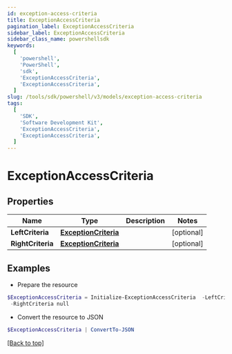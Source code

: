 ```yaml
---
id: exception-access-criteria
title: ExceptionAccessCriteria
pagination_label: ExceptionAccessCriteria
sidebar_label: ExceptionAccessCriteria
sidebar_class_name: powershellsdk
keywords:
  [
    'powershell',
    'PowerShell',
    'sdk',
    'ExceptionAccessCriteria',
    'ExceptionAccessCriteria',
  ]
slug: /tools/sdk/powershell/v3/models/exception-access-criteria
tags:
  [
    'SDK',
    'Software Development Kit',
    'ExceptionAccessCriteria',
    'ExceptionAccessCriteria',
  ]
---
```


# ExceptionAccessCriteria

## Properties

| Name | Type | Description | Notes |
| --- | --- | --- | --- |
| **LeftCriteria** | [**ExceptionCriteria**](exception-criteria) |  | [optional] |
| **RightCriteria** | [**ExceptionCriteria**](exception-criteria) |  | [optional] |

## Examples

- Prepare the resource

```powershell
$ExceptionAccessCriteria = Initialize-ExceptionAccessCriteria  -LeftCriteria null `
 -RightCriteria null
```

- Convert the resource to JSON

```powershell
$ExceptionAccessCriteria | ConvertTo-JSON
```

[[Back to top]](#)
